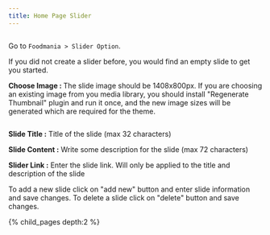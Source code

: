 ```yaml
---
title: Home Page Slider
---
```


<div class="row">
	<div class="col-md-3"><img src="https://cloud.githubusercontent.com/assets/6297436/8326118/65fa1bf2-1a7c-11e5-9ec0-babfac420ec8.png" alt=""></div>
	<div class="col-md-9">
		<p>Go to <code>Foodmania > Slider Option</code>.</p>
		<p>If you did not create a slider before, you would find an empty slide to get you started.</p>
		<p><strong>Choose Image : </strong> The slide image should be 1408x800px. If you are choosing an existing image from you media library, you should install "Regenerate Thumbnail" plugin and run it once, and the new image sizes will be generated which are required for the theme.</p>
	</div>
</div>

<img src="https://cloud.githubusercontent.com/assets/6297436/8326120/660757c2-1a7c-11e5-8b00-5fc427c72e1c.png" alt="">

<p><strong>Slide Title :</strong> Title of the slide (max 32 characters) </p>
<p><strong>Slide Content :</strong> Write some description for the slide (max 72 characters) </p>
<p><strong>Slider Link :</strong> Enter the slide link. Will only be applied to the title and description of the slide </p>

<div class="row">
	<div class="col-md-3">
		<img src="https://cloud.githubusercontent.com/assets/6297436/8326643/11cd5ab8-1a80-11e5-89dd-39797e610463.png" alt="">
	</div>
	<div class="col-md-9">
		To add a new slide click on "add new" button and enter slide information and save changes.
		To delete a slide click on "delete" button and save changes.
	</div>
</div>


{% child_pages depth:2 %}